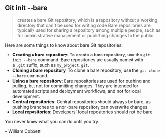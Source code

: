 ## Git init --bare
> creates a bare Git repository, which is a repository without a working directory that can't be used for writing code
> Bare repositories are typically used for sharing a repository among multiple people, such as for administrative management or publishing changes to the public. 

Here are some things to know about bare Git repositories: 

- **Creating a bare repository**: To create a bare repository, use the `git init --bare` command. Bare repositories are usually named with a `.git` suffix, such as `my_project.git`. 
- **Cloning a bare repository**: To clone a bare repository, use the `git clone --bare` command. 
- **Using a bare repository**: Bare repositories are used for pushing and pulling, but not for committing changes. They are intended for automated scripts and deployment workflows, and not for local development. 
- **Central repositories**: Central repositories should always be bare, as pushing branches to a non-bare repository can overwrite changes. 
- **Local repositories**: Developers' local repositories should not be bare

You never know what you can do until you try.

– William Cobbett